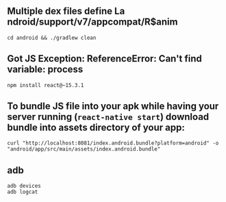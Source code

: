 Multiple dex files define La ndroid/support/v7/appcompat/R$anim
---
```
cd android && ./gradlew clean
```
Got JS Exception: ReferenceError: Can't find variable: process
---
```
npm install react@~15.3.1
```
To bundle JS file into your apk while having your server running (`react-native start`) download bundle into assets directory of your app:
---
```
curl "http://localhost:8081/index.android.bundle?platform=android" -o "android/app/src/main/assets/index.android.bundle"
```
adb
---
```
adb devices
adb logcat
```
